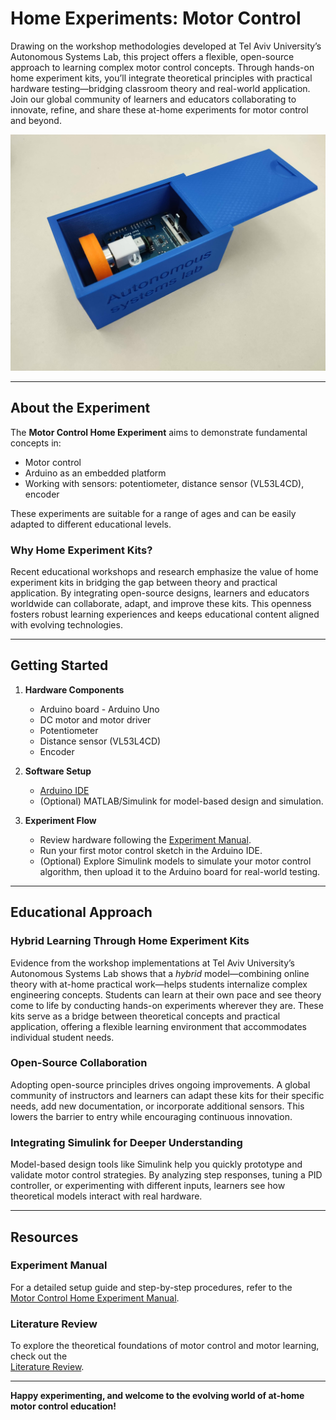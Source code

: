 # Home Experiments: Motor Control

Drawing on the workshop methodologies developed at Tel Aviv University’s Autonomous Systems Lab, this project offers a flexible, open-source approach to learning complex motor control concepts. Through hands-on home experiment kits, you’ll integrate theoretical principles with practical hardware testing—bridging classroom theory and real-world application. Join our global community of learners and educators collaborating to innovate, refine, and share these at-home experiments for motor control and beyond.

[![Motor Control Home Experiment](https://github.com/TALs-Education/HomeExperiments/blob/main/Media/HomeExperiment.jpg)](https://github.com/TALs-Education/HomeExperiments/blob/main/Media/HomeExperiment.jpg)

---

## About the Experiment

The **Motor Control Home Experiment** aims to demonstrate fundamental concepts in:
- Motor control
- Arduino as an embedded platform
- Working with sensors: potentiometer, distance sensor (VL53L4CD), encoder

These experiments are suitable for a range of ages and can be easily adapted to different educational levels.

### Why Home Experiment Kits?
Recent educational workshops and research emphasize the value of home experiment kits in bridging the gap between theory and practical application. By integrating open-source designs, learners and educators worldwide can collaborate, adapt, and improve these kits. This openness fosters robust learning experiences and keeps educational content aligned with evolving technologies.

---

## Getting Started

1. **Hardware Components**
   - Arduino board - Arduino Uno
   - DC motor and motor driver
   - Potentiometer
   - Distance sensor (VL53L4CD)
   - Encoder

2. **Software Setup**
   - [Arduino IDE](https://www.arduino.cc/en/Main/Software)  
   - (Optional) MATLAB/Simulink for model-based design and simulation.

3. **Experiment Flow**
   - Review hardware following the [Experiment Manual](https://docs.google.com/document/d/e/2PACX-1vTPUhsmN9pzYHgXOWRKwX2BtyRtxThCYWmVOfnkxVCWbyEGNXG4-kLLJMpkjMgp8psmi3ngpcFQB8Ji/pub).
   - Run your first motor control sketch in the Arduino IDE.
   - (Optional) Explore Simulink models to simulate your motor control algorithm, then upload it to the Arduino board for real-world testing.

---

## Educational Approach

### Hybrid Learning Through Home Experiment Kits
Evidence from the workshop implementations at Tel Aviv University’s Autonomous Systems Lab shows that a *hybrid* model—combining online theory with at-home practical work—helps students internalize complex engineering concepts. Students can learn at their own pace and see theory come to life by conducting hands-on experiments wherever they are.
These kits serve as a bridge between theoretical concepts and practical application, offering a flexible learning environment that accommodates individual student needs.

### Open-Source Collaboration
Adopting open-source principles drives ongoing improvements. A global community of instructors and learners can adapt these kits for their specific needs, add new documentation, or incorporate additional sensors. This lowers the barrier to entry while encouraging continuous innovation.

### Integrating Simulink for Deeper Understanding
Model-based design tools like Simulink help you quickly prototype and validate motor control strategies. By analyzing step responses, tuning a PID controller, or experimenting with different inputs, learners see how theoretical models interact with real hardware.

---

## Resources

### Experiment Manual
For a detailed setup guide and step-by-step procedures, refer to the  
[Motor Control Home Experiment Manual](https://docs.google.com/document/d/e/2PACX-1vTPUhsmN9pzYHgXOWRKwX2BtyRtxThCYWmVOfnkxVCWbyEGNXG4-kLLJMpkjMgp8psmi3ngpcFQB8Ji/pub).

### Literature Review
To explore the theoretical foundations of motor control and motor learning, check out the  
[Literature Review](https://docs.google.com/document/d/e/2PACX-1vTqOHc4G_ie2W3nKhfkatiZXvrX4eGqzWa4LNLAUDhguo_w-ZCA4QN4Am4NJfcorTGWt-4-RwCno_Bl/pub).

---

**Happy experimenting, and welcome to the evolving world of at-home motor control education!**
